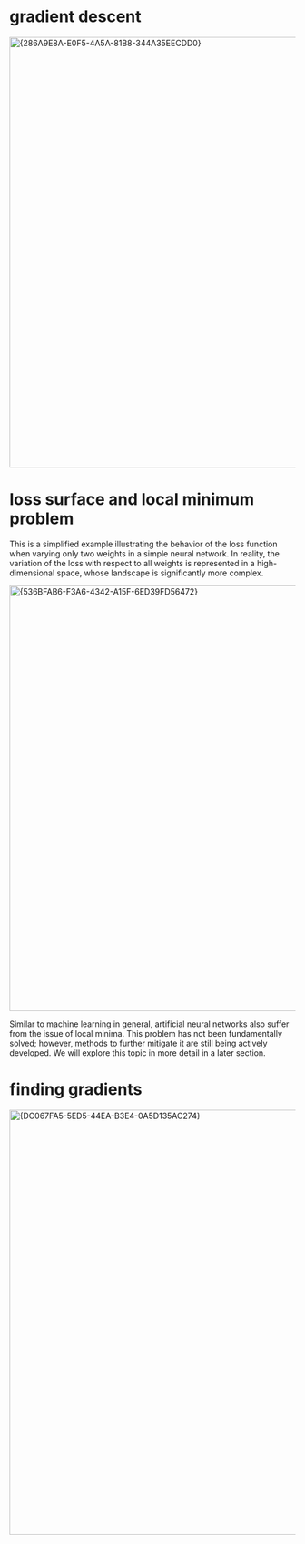 # gradient descent
<img width="1609" height="759" alt="{286A9E8A-E0F5-4A5A-81B8-344A35EECDD0}" src="https://github.com/user-attachments/assets/f8ce78ac-62a3-4cb8-ace7-28dbdcc53a38" />

# loss surface and local minimum problem
This is a simplified example illustrating the behavior of the loss function when varying only two weights in a simple neural network. In reality, the variation of the loss with respect to all weights is represented in a high-dimensional space, whose landscape is significantly more complex.

<img width="1570" height="750" alt="{536BFAB6-F3A6-4342-A15F-6ED39FD56472}" src="https://github.com/user-attachments/assets/b5a86fc8-ae77-4edd-b523-75e88b772c0c" />

Similar to machine learning in general, artificial neural networks also suffer from the issue of local minima. This problem has not been fundamentally solved; however, methods to further mitigate it are still being actively developed. We will explore this topic in more detail in a later section.


# finding gradients
<img width="1576" height="749" alt="{DC067FA5-5ED5-44EA-B3E4-0A5D135AC274}" src="https://github.com/user-attachments/assets/2c845c28-629c-455e-9442-7c8a6fc37133" />

